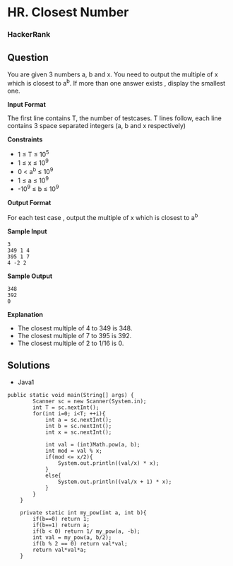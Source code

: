 # HR. Closest Number

### HackerRank

## Question
You are given 3 numbers a, b and x. You need to output the multiple of x which is closest to a<sup>b</sup>. If more than one answer exists , display the smallest one.

**Input Format**

The first line contains T, the number of testcases.
T lines follow, each line contains 3 space separated integers (a, b and x respectively)

**Constraints**

* 1 ≤ T ≤ 10<sup>5</sup>
* 1 ≤ x ≤ 10<sup>9</sup>
* 0 < a<sup>b</sup> ≤ 10<sup>9</sup>
* 1 ≤ a ≤ 10<sup>9</sup>
* -10<sup>9</sup> ≤ b ≤ 10<sup>9</sup>

**Output Format**

For each test case , output the multiple of x which is closest to a<sup>b</sup>

**Sample Input**
```
3
349 1 4
395 1 7
4 -2 2
```

**Sample Output**
```
348
392
0
```

**Explanation**

* The closest multiple of 4 to 349 is 348.
* The closest multiple of 7 to 395 is 392.
* The closest multiple of 2 to 1/16 is 0. 

## Solutions

* Java1
```
public static void main(String[] args) {
        Scanner sc = new Scanner(System.in);
        int T = sc.nextInt();
        for(int i=0; i<T; ++i){
            int a = sc.nextInt();
            int b = sc.nextInt();
            int x = sc.nextInt();
            
            int val = (int)Math.pow(a, b);
            int mod = val % x;
            if(mod <= x/2){
                System.out.println((val/x) * x);
            }
            else{
                System.out.println((val/x + 1) * x);
            } 
        }
    }
    
    private static int my_pow(int a, int b){
        if(b==0) return 1;
        if(b==1) return a;
        if(b < 0) return 1/ my_pow(a, -b);
        int val = my_pow(a, b/2);
        if(b % 2 == 0) return val*val;
        return val*val*a;
    }
```